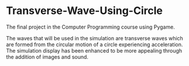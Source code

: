 # Transverse-Wave-Using-Circle
The final project in the Computer Programming course using Pygame. 

The waves that will be used in the simulation are transverse waves which are formed from the circular motion of a circle experiencing acceleration. The simulation display has been enhanced to be more appealing through the addition of images and sound.
